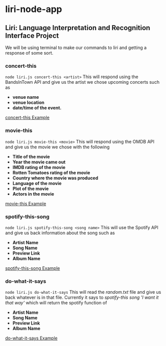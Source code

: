 # liri-node-app
## Liri: Language Interpretation and Recognition Interface Project

We will be using terminal to make our commands to liri and getting a response of some sort.

### concert-this
`node liri.js concert-this <artist>`
This will respond using the BandsInTown API and give us the artist we chose upcoming concerts such as 
*  **venue name**
*  **venue location**
*  **date/time of the event.**

[concert-this Example](https://www.youtube.com/watch?v=p-5iCVV-524)

###  movie-this
`node liri.js movie-this <movie>`
This will respond using the OMDB API and give us the movie we chose with the following
*  **Title of the movie**
*  **Year the movie came out**
*  **IMDB rating of the movie**
*  **Rotten Tomatoes rating of the movie**
*  **Country where the movie was produced**
*  **Language of the movie**
*  **Plot of the movie**
*  **Actors in the movie**

[movie-this Example](https://www.youtube.com/watch?v=Oqfj8xKaRkY)

### spotify-this-song
`node liri.js spotify-this-song <song name>` This will use the Spotify API and give us back information about the song such as
*  **Artist Name**
*  **Song Name**
*  **Preview Link**
*  **Album Name**

[spotify-this-song Example](#)

### do-what-it-says
```node liri.js do-what-it-says``` This will read the *random.txt* file and give us back whatever is in that file. Currently it says to *spotify-this song 'I want it that way'* which will return the spotify function of

*  **Artist Name**
*  **Song Name**
*  **Preview Link**
*  **Album Name**

[do-what-it-says Example](#)





